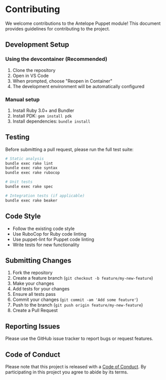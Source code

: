 # Contributing

We welcome contributions to the Antelope Puppet module! This document provides guidelines for contributing to the project.

## Development Setup

### Using the devcontainer (Recommended)

1. Clone the repository
2. Open in VS Code
3. When prompted, choose "Reopen in Container"
4. The development environment will be automatically configured

### Manual setup

1. Install Ruby 3.0+ and Bundler
2. Install PDK: `gem install pdk`
3. Install dependencies: `bundle install`

## Testing

Before submitting a pull request, please run the full test suite:

```bash
# Static analysis
bundle exec rake lint
bundle exec rake syntax
bundle exec rake rubocop

# Unit tests
bundle exec rake spec

# Integration tests (if applicable)
bundle exec rake beaker
```

## Code Style

- Follow the existing code style
- Use RuboCop for Ruby code linting
- Use puppet-lint for Puppet code linting
- Write tests for new functionality

## Submitting Changes

1. Fork the repository
2. Create a feature branch (`git checkout -b feature/my-new-feature`)
3. Make your changes
4. Add tests for your changes
5. Ensure all tests pass
6. Commit your changes (`git commit -am 'Add some feature'`)
7. Push to the branch (`git push origin feature/my-new-feature`)
8. Create a Pull Request

## Reporting Issues

Please use the GitHub issue tracker to report bugs or request features.

## Code of Conduct

Please note that this project is released with a [Code of Conduct](CODE_OF_CONDUCT.md). By participating in this project you agree to abide by its terms.